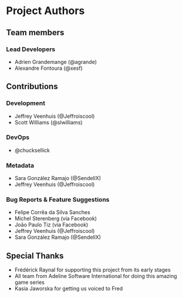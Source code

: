 # Project Authors
## Team members
### Lead Developers
* Adrien Grandemange (@agrande)
* Alexandre Fontoura (@xesf)

## Contributions
### Development
* Jeffrey Veenhuis (@Jeffroiscool)
* Scott Williams (@slwilliams)

### DevOps
* @chucksellick

### Metadata
* Sara González Ramajo (@SendellX)
* Jeffrey Veenhuis (@Jeffroiscool)

### Bug Reports & Feature Suggestions
* Felipe Corrêa da Silva Sanches
* Michel Sterenberg (via Facebook)
* João Paulo Tiz (via Facebook)
* Jeffrey Veenhuis (@Jeffroiscool)
* Sara González Ramajo (@SendellX)

## Special Thanks
* Frédérick Raynal for supporting this project from its early stages
* All team from Adeline Software International for doing this amazing game series
* Kasia Jaworska for getting us voiced to Fred
